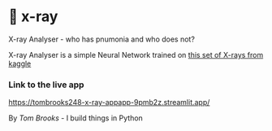 # 🩻 x-ray 
X-ray Analyser - who has pnumonia and who does not?


X-ray Analyser is a simple Neural Network trained on [this set of X-rays from kaggle](https://www.kaggle.com/datasets/paultimothymooney/chest-xray-pneumonia)



### Link to the live app
https://tombrooks248-x-ray-appapp-9pmb2z.streamlit.app/

By _Tom Brooks_ -  I build things in Python


